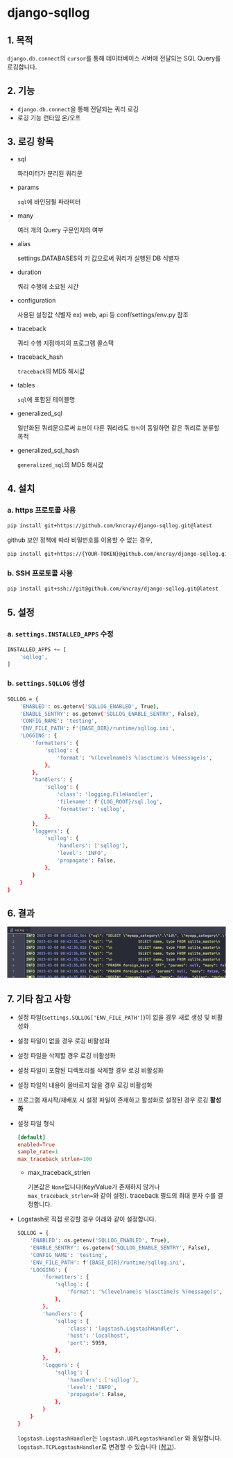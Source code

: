 # django-sqllog

## 1. 목적
`django.db.connect`의 `cursor`를 통해 데이터베이스 서버에 전달되는 SQL Query를 로깅합니다.


## 2. 기능

- `django.db.connect`을 통해 전달되는 쿼리 로깅
- 로깅 기능 런타임 온/오프


## 3. 로깅 항목

* sql

  파라미터가 분리된 쿼리문

* params

  `sql`에 바인딩될 파라미터

* many

  여러 개의 Query 구문인지의 여부

* alias

  settings.DATABASES의 키 값으로써 쿼리가 실행된 DB 식별자

* duration

  쿼리 수행에 소요된 시간

* configuration

  사용된 설정값 식별자 ex) web, api 등 conf/settings/env.py 참조

* traceback

  쿼리 수행 지점까지의 프로그램 콜스택

* traceback_hash

  `traceback`의 MD5 해시값

* tables

  `sql`에 포함된 테이블명

* generalized_sql

  일반화된 쿼리문으로써 `표현`이 다른 쿼리라도 `형식`이 동일하면 같은 쿼리로 분류할 목적

* generalized_sql_hash

  `generalized_sql`의 MD5 해시값


## 4. 설치

### a. https 프로토콜 사용
```bash
pip install git+https://github.com/kncray/django-sqllog.git@latest
```

github 보안 정책에 따라 비밀번호를 이용할 수 없는 경우,

```bash
pip install git+https://{YOUR-TOKEN}@github.com/kncray/django-sqllog.git@latest
```

### b. SSH 프로토콜 사용
```bash
pip install git+ssh://git@github.com/kncray/django-sqllog.git@latest
```


## 5. 설정

### a. `settings.INSTALLED_APPS` 수정

```python
INSTALLED_APPS += [
    'sqllog',
]
```

### b. `settings.SQLLOG` 생성

```bash
SQLLOG = {
    'ENABLED': os.getenv('SQLLOG_ENABLED', True),
    'ENABLE_SENTRY': os.getenv('SQLLOG_ENABLE_SENTRY', False),
    'CONFIG_NAME': 'testing',
    'ENV_FILE_PATH': f'{BASE_DIR}/runtime/sqllog.ini',
    'LOGGING': {
        'formatters': {
            'sqllog': {
                'format': '%(levelname)s %(asctime)s %(message)s',
            },
        },
        'handlers': {
            'sqllog': {
                'class': 'logging.FileHandler',
                'filename': f'{LOG_ROOT}/sql.log',
                'formatter': 'sqllog',
            },
        },
        'loggers': {
            'sqllog': {
                'handlers': ['sqllog'],
                'level': 'INFO',
                'propagate': False,
            },
        }
    }
}
```


## 6. 결과
![screenshot.20230308T174525.png](assets/screenshot.20230308T174525.png)


## 7. 기타 참고 사항

* 설정 파일(`settings.SQLLOG['ENV_FILE_PATH']`)이 없을 경우 새로 생성 및 비활성화
* 설정 파일이 없을 경우 로깅 비활성화
* 설정 파일을 삭제할 경우 로깅 비활성화
* 설정 파일이 포함된 디렉토리를 삭제할 경우 로깅 비활성화
* 설정 파일의 내용이 올바르지 않을 경우 로깅 비활성화
* 프로그램 재시작/재배포 시 설정 파일이 존재하고 활성화로 설정된 경우 로깅 **활성화**
* 설정 파일 형식
    ```conf
    [default]
    enabled=True
    sample_rate=1
    max_traceback_strlen=100
    ```
    * max_traceback_strlen
  
      기본값은 `None`입니다(Key/Value가 존재하지 않거나 `max_traceback_strlen=`와 같이 설정). traceback 필드의 최대 문자 수를 결정합니다. 

* Logstash로 직접 로깅할 경우 아래와 같이 설정합니다.
  ```bash
  SQLLOG = {
      'ENABLED': os.getenv('SQLLOG_ENABLED', True),
      'ENABLE_SENTRY': os.getenv('SQLLOG_ENABLE_SENTRY', False),
      'CONFIG_NAME': 'testing',
      'ENV_FILE_PATH': f'{BASE_DIR}/runtime/sqllog.ini',
      'LOGGING': {
          'formatters': {
              'sqllog': {
                  'format': '%(levelname)s %(asctime)s %(message)s',
              },
          },
          'handlers': {
              'sqllog': {
                  'class': 'logstash.LogstashHandler',
                  'host': 'localhost',
                  'port': 5959,
              },
          },
          'loggers': {
              'sqllog': {
                  'handlers': ['sqllog'],
                  'level': 'INFO',
                  'propagate': False,
              },
          }
      }
  }
  ```
  `logstash.LogstashHandler`는 `logstash.UDPLogstashHandler` 와 동일합니다. 
  `logstash.TCPLogstashHandler`로 변경할 수 있습니다
  ([참고](https://github.com/vklochan/python-logstash/blob/master/logstash/handler_udp.py)).
  